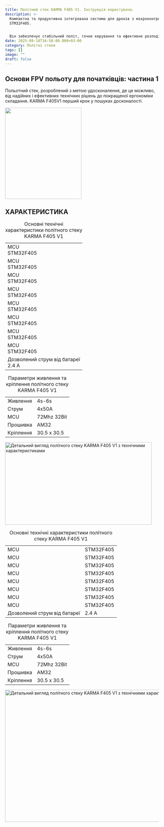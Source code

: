 ```yaml
---
title: Політний стек KARMA F405 V1. Інструкція користувача.
description: >-
  Компактна та продуктивна інтегрована система для дронів з мікроконтролером
  STM32F405.


  Він забезпечує стабільний політ, точне керування та ефективне розподілення потужності до моторів.
date: 2025-09-18T16:58:00.000+03:00
category: Політні стеки
tags: []
image: ""
draft: false
---
```

<section id="basics" class="scroll-mt-24">

<h1 class="text-[36px] md:text-[36px] font-[Montserrat] mb-[20px] font-medium">Основи FPV польоту для початківців: частина 1</h1>
<p class="text-[15px] md:text-[16px] font-[Montserrat]">Польотний стек, розроблений з метою удосконалення,
де це можливо, від надійних і ефективних технічних
рішень до покращеної ергономіки складання.
KARMA F405V1 перший крок у пошуках досконалості.
</p>
</section>
<section class="bg-white my-\[60px] lg:mb-\[80px] lg:mt-\[70px] relative overflow-hidden spec-section" aria-labelledby="specifications-heading"><div class="w-full max-w-[1280px] mx-auto relative z-[2] px-[20px]"><picture><source media="(max-width: 767px)" srcset="/img/bg-el-7_hu4cae543cbcdcb8af374e5004f8957967_11988_200x240_resize_q70_h2_lanczos_3.webp" type="image/webp"><source media="(min-width: 768px)" srcset="/img/bg-el-7_hu4cae543cbcdcb8af374e5004f8957967_11988_250x298_resize_q80_h2_lanczos_3.webp" type="image/webp"><img src="/img/bg-el-7_hu4cae543cbcdcb8af374e5004f8957967_11988_250x298_resize_q80_h2_lanczos_3.webp" alt="" aria-hidden="true" class="w-\[clamp(200px,25vw,250px)] h-\[clamp(80px,12vw,298px)] opacity-60" loading="lazy" decoding="async" width="250" height="298"></picture></div><div class="w-full max-w-[1280px] mx-auto relative z-[2] px-[20px]"><h2 id="specifications-heading" class="font-[Unbounded] text-[clamp(24px,4vw,48px)] font-medium text-black text-center mb-[25px] uppercase">ХАРАКТЕРИСТИКА</h2><div class="block md:hidden"><div class="flex justify-center mb-[60px] w-full"><table class="max-w-\[500px] md:max-w-\[410px] w-full border-separate border-spacing-0 border border-black rounded-\[5px] overflow-hidden" role="table" aria-label="Технічні характеристики KARMA F405 V1 - основні параметри"><caption class="sr-only">Основні технічні характеристики політного стеку KARMA F405 V1</caption><tbody><tr><td class="font-[Inter] text-[16px] font-medium text-[#020303] h-[51px] px-[clamp(16px,3vw,20px)] py-[8px] border-b border-black text-center">MCU<br><span class="font-normal text-[20px] font-[Montserrat]">STM32F405</span></td></tr><tr><td class="font-[Inter] text-[16px] font-medium text-[#020303] h-[51px] px-[clamp(16px,3vw,20px)] py-[8px] border-b border-black text-center">MCU<br><span class="font-normal text-[20px] font-[Montserrat]">STM32F405</span></td></tr><tr><td class="font-[Inter] text-[16px] font-medium text-[#020303] h-[51px] px-[clamp(16px,3vw,20px)] py-[8px] border-b border-black text-center">MCU<br><span class="font-normal text-[20px] font-[Montserrat]">STM32F405</span></td></tr><tr><td class="font-[Inter] text-[16px] font-medium text-[#020303] h-[51px] px-[clamp(16px,3vw,20px)] py-[8px] border-b border-black text-center">MCU<br><span class="font-normal text-[20px] font-[Montserrat]">STM32F405</span></td></tr><tr><td class="font-[Inter] text-[16px] font-medium text-[#020303] h-[51px] px-[clamp(16px,3vw,20px)] py-[8px] border-b border-black text-center">MCU<br><span class="font-normal text-[20px] font-[Montserrat]">STM32F405</span></td></tr><tr><td class="font-[Inter] text-[16px] font-medium text-[#020303] h-[51px] px-[clamp(16px,3vw,20px)] py-[8px] border-b border-black text-center">MCU<br><span class="font-normal text-[20px] font-[Montserrat]">STM32F405</span></td></tr><tr><td class="font-[Inter] text-[16px] font-medium text-[#020303] h-[51px] px-[clamp(16px,3vw,20px)] py-[8px] border-b border-black text-center">MCU<br><span class="font-normal text-[20px] font-[Montserrat]">STM32F405</span></td></tr><tr><td class="font-[Inter] text-[16px] font-medium text-[#020303] h-[51px] px-[clamp(16px,3vw,20px)] py-[8px] border-b border-black text-center">MCU<br><span class="font-normal text-[20px] font-[Montserrat]">STM32F405</span></td></tr><tr><td class="font-[Inter] text-[16px] font-medium text-[#020303] h-[51px] px-[clamp(16px,3vw,20px)] py-[8px] text-center">Дозволений струм від батареї<br><span class="font-normal text-[20px] font-[Montserrat]">2.4 A</span></td></tr></tbody></table></div><div class="flex justify-center mb-[60px] w-full"><table class="max-w-\[500px] md:max-w-\[410px] w-full border-separate border-spacing-0 border border-black rounded-\[5px] overflow-hidden" role="table" aria-label="Технічні характеристики KARMA F405 V1 - живлення та кріплення"><caption class="sr-only">Параметри живлення та кріплення політного стеку KARMA F405 V1</caption><tbody><tr><td class="font-[Unbounded] text-[16px] text-[#020303] h-[44px] pl-[30px] py-[8px] border-r border-black border-b border-black w-[clamp(120px,35vw,175px)] text-start md:text-center">Живлення</td><td class="font-[Montserrat] text-[16px] text-[#020303] h-[44px] pl-[30px] py-[8px] border-b border-black w-[clamp(120px,35vw,175px)] text-start md:text-center">4s-6s</td></tr><tr><td class="font-[Unbounded] text-[16px] text-[#020303] h-[44px] pl-[30px] py-[8px] border-r border-black border-b border-black w-[clamp(120px,35vw,175px)] text-start md:text-center">Струм</td><td class="font-[Montserrat] text-[16px] text-[#020303] h-[44px] pl-[30px] py-[8px] border-b border-black w-[clamp(120px,35vw,175px)] text-start md:text-center">4x50A</td></tr><tr><td class="font-[Unbounded] text-[16px] text-[#020303] h-[44px] pl-[30px] py-[8px] border-r border-black border-b border-black w-[clamp(120px,35vw,175px)] text-start md:text-center">MCU</td><td class="font-[Montserrat] text-[16px] text-[#020303] h-[44px] pl-[30px] py-[8px] border-b border-black w-[clamp(120px,35vw,175px)] text-start md:text-center">72Mhz 32Bit</td></tr><tr><td class="font-[Unbounded] text-[16px] text-[#020303] h-[44px] pl-[30px] py-[8px] border-r border-black border-b border-black w-[clamp(120px,35vw,175px)] text-start md:text-center">Прошивка</td><td class="font-[Montserrat] text-[16px] text-[#020303] h-[44px] pl-[30px] py-[8px] border-b border-black w-[clamp(120px,35vw,175px)] text-start md:text-center">AM32</td></tr><tr><td class="font-[Unbounded] text-[16px] text-[#020303] h-[44px] pl-[30px] py-[8px] border-r border-black w-[clamp(120px,35vw,175px)] text-start md:text-center">Кріплення</td><td class="font-[Montserrat] text-[16px] text-[#020303] h-[44px] pl-[30px] py-[8px] w-[clamp(120px,35vw,175px)] text-start md:text-center">30.5 x 30.5</td></tr></tbody></table></div><div class="flex justify-center"><picture><source media="(max-width: 480px)" srcset="/img/product-details-v2_hu07b2e581e3d11595a920d52a28d54a2b_3094398_372x211_resize_q75_h2_lanczos_3.webp" type="image/webp"><source media="(min-width: 481px)" srcset="/img/product-details-v2_hu07b2e581e3d11595a920d52a28d54a2b_3094398_480x270_resize_q80_h2_lanczos_3.webp" type="image/webp"><img src="/img/product-details-v2_hu07b2e581e3d11595a920d52a28d54a2b_3094398_480x270_resize_q80_h2_lanczos_3.webp" alt="Детальний вигляд політного стеку KARMA F405 V1 з технічними характеристиками" class="object-contain" loading="lazy" decoding="async" width="480" height="270"></picture></div></div><div class="hidden md:flex flex-row justify-between items-start gap-[clamp(40px,6vw,80px)]"><div class="flex-1 w-full"><table class="w-full h-\[588px] border-separate border-spacing-0 border border-black rounded-\[5px] overflow-hidden" role="table" aria-label="Технічні характеристики KARMA F405 V1 - основні параметри"><caption class="sr-only">Основні технічні характеристики політного стеку KARMA F405 V1</caption><tbody><tr><td class="font-[Inter] text-[20px] font-medium text-[#020303] h-[51px] px-[19px] lg:px-[34px] border-r border-black border-b border-black">MCU</td><td class="font-[Montserrat] text-[20px] text-[#020303] h-[51px] px-[19px] lg:px-[34px] border-b border-black">STM32F405</td></tr><tr><td class="font-[Inter] text-[20px] font-medium text-[#020303] h-[51px] px-[19px] lg:px-[34px] border-r border-black border-b border-black w-[clamp(200px,20vw,255px)]">MCU</td><td class="font-[Montserrat] text-[20px] text-[#020303] h-[51px] px-[19px] lg:px-[34px] w-[clamp(200px,20vw,255px)] border-b border-black">STM32F405</td></tr><tr><td class="font-[Inter] text-[20px] font-medium text-[#020303] h-[51px] px-[19px] lg:px-[34px] border-r border-black border-b border-black w-[clamp(200px,20vw,255px)]">MCU</td><td class="font-[Montserrat] text-[20px] text-[#020303] h-[51px] px-[19px] lg:px-[34px] w-[clamp(200px,20vw,255px)] border-b border-black">STM32F405</td></tr><tr><td class="font-[Inter] text-[20px] font-medium text-[#020303] h-[51px] px-[19px] lg:px-[34px] border-r border-black border-b border-black w-[clamp(200px,20vw,255px)]">MCU</td><td class="font-[Montserrat] text-[20px] text-[#020303] h-[51px] px-[19px] lg:px-[34px] w-[clamp(200px,20vw,255px)] border-b border-black">STM32F405</td></tr><tr><td class="font-[Inter] text-[20px] font-medium text-[#020303] h-[51px] px-[19px] lg:px-[34px] border-r border-black border-b border-black w-[clamp(200px,20vw,255px)]">MCU</td><td class="font-[Montserrat] text-[20px] text-[#020303] h-[51px] px-[19px] lg:px-[34px] w-[clamp(200px,20vw,255px)] border-b border-black">STM32F405</td></tr><tr><td class="font-[Inter] text-[20px] font-medium text-[#020303] h-[51px] px-[19px] lg:px-[34px] border-r border-black border-b border-black w-[clamp(200px,20vw,255px)]">MCU</td><td class="font-[Montserrat] text-[20px] text-[#020303] h-[51px] px-[19px] lg:px-[34px] w-[clamp(200px,20vw,255px)] border-b border-black">STM32F405</td></tr><tr><td class="font-[Inter] text-[20px] font-medium text-[#020303] h-[51px] px-[34px] border-r border-black border-b border-black w-[clamp(200px,20vw,255px)]">MCU</td><td class="font-[Montserrat] text-[20px] text-[#020303] h-[51px] px-[19px] lg:px-[34px] w-[clamp(200px,20vw,255px)] border-b border-black">STM32F405</td></tr><tr><td class="font-[Inter] text-[20px] font-medium text-[#020303] h-[51px] px-[19px] lg:px-[34px] border-r border-black border-b border-black w-[clamp(200px,20vw,255px)]">MCU</td><td class="font-[Montserrat] text-[20px] text-[#020303] h-[51px] px-[19px] lg:px-[34px] w-[clamp(200px,20vw,255px)] border-b border-black">STM32F405</td></tr><tr><td class="font-[Montserrat] text-[20px] font-medium text-[#020303] h-[51px] px-[19px] lg:px-[34px] border-r border-black w-[clamp(200px,20vw,255px)]">Дозволений струм від батареї</td><td class="font-[Montserrat] text-[20px] text-[#020303] h-[51px] px-[19px] lg:px-[34px] w-[clamp(200px,20vw,255px)]">2.4 A</td></tr></tbody></table></div><div class="flex-1 w-full"><table class="w-full border-separate border-spacing-0 border border-black mb-\[clamp(20px,4vw,32px)] rounded-\[5px] overflow-hidden" role="table" aria-label="Технічні характеристики KARMA F405 V1 - живлення та кріплення"><caption class="sr-only">Параметри живлення та кріплення політного стеку KARMA F405 V1</caption><tbody><tr><td class="font-[Inter] text-[20px] font-medium text-[#020303] h-[44px] px-[34px] border-r border-black border-b border-black w-[clamp(200px,20vw,255px)]">Живлення</td><td class="font-[Montserrat] text-[20px] text-[#020303] h-[44px] px-[clamp(40px,6vw,48px)] w-[clamp(200px,20vw,255px)] border-b border-black">4s-6s</td></tr><tr><td class="font-[Inter] text-[20px] font-medium text-[#020303] h-[44px] px-[34px] border-r border-black border-b border-black w-[clamp(200px,20vw,255px)]">Струм</td><td class="font-[Montserrat] text-[20px] text-[#020303] h-[44px] px-[clamp(40px,6vw,48px)] w-[clamp(200px,20vw,255px)] border-b border-black">4x50A</td></tr><tr><td class="font-[Inter] text-[20px] font-medium text-[#020303] h-[44px] px-[34px] border-r border-black border-b border-black w-[clamp(200px,20vw,255px)]">MCU</td><td class="font-[Montserrat] text-[20px] text-[#020303] h-[44px] px-[clamp(40px,6vw,48px)] w-[clamp(200px,20vw,255px)] border-b border-black">72Mhz 32Bit</td></tr><tr><td class="font-[Inter] text-[20px] font-medium text-[#020303] h-[44px] px-[34px] border-r border-black border-b border-black w-[clamp(200px,20vw,255px)]">Прошивка</td><td class="font-[Montserrat] text-[20px] text-[#020303] h-[44px] px-[clamp(40px,6vw,48px)] w-[clamp(200px,20vw,255px)] border-b border-black">AM32</td></tr><tr><td class="font-[Inter] text-[20px] font-medium text-[#020303] h-[44px] px-[34px] border-r border-black w-[clamp(200px,20vw,255px)]">Кріплення</td><td class="font-[Montserrat] text-[20px] text-[#020303] h-[44px] px-[clamp(40px,6vw,48px)] w-[clamp(200px,20vw,255px)]">30.5 x 30.5</td></tr></tbody></table><div class="flex justify-center"><picture><source media="(max-width: 1199px)" srcset="/img/product-details-v2_hu07b2e581e3d11595a920d52a28d54a2b_3094398_576x324_resize_q80_h2_lanczos_3.webp" type="image/webp"><source media="(min-width: 1200px)" srcset="/img/product-details-v2_hu07b2e581e3d11595a920d52a28d54a2b_3094398_768x432_resize_q85_h2_lanczos_3.webp" type="image/webp"><img src="/img/product-details-v2_hu07b2e581e3d11595a920d52a28d54a2b_3094398_768x432_resize_q85_h2_lanczos_3.webp" alt="Детальний вигляд політного стеку KARMA F405 V1 з технічними характеристиками" class="object-contain w-full h-auto" loading="lazy" decoding="async" width="768" height="432"></picture></div></div></div></div></section>
